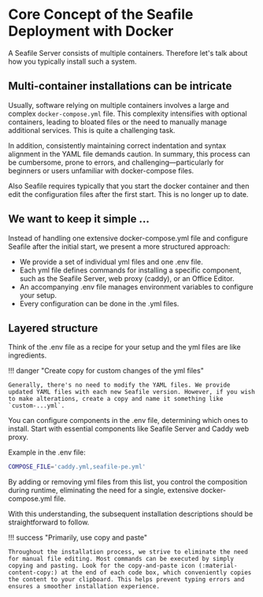 # Core Concept of the Seafile Deployment with Docker

A Seafile Server consists of multiple containers. Therefore let's talk about how you typically install such a system.

## Multi-container installations can be intricate

Usually, software relying on multiple containers involves a large and complex `docker-compose.yml` file. This complexity intensifies with optional containers, leading to bloated files or the need to manually manage additional services. This is quite a challenging task.

In addition, consistently maintaining correct indentation and syntax alignment in the YAML file demands caution. In summary, this process can be cumbersome, prone to errors, and challenging—particularly for beginners or users unfamiliar with docker-compose files.

Also Seafile requires typically that you start the docker container and then edit the configuration files after the first start. This is no longer up to date.

## We want to keep it simple ...

Instead of handling one extensive docker-compose.yml file and configure Seafile after the initial start, we present a more structured approach:

- We provide a set of individual yml files and one .env file.
- Each yml file defines commands for installing a specific component, such as the Seafile Server, web proxy (caddy), or an Office Editor.
- An accompanying .env file manages environment variables to configure your setup.
- Every configuration can be done in the .yml files.

## Layered structure

Think of the .env file as a recipe for your setup and the yml files are like ingredients.

!!! danger "Create copy for custom changes of the yml files"

    Generally, there's no need to modify the YAML files. We provide updated YAML files with each new Seafile version. However, if you wish to make alterations, create a copy and name it something like `custom-...yml`.

You can configure components in the .env file, determining which ones to install. Start with essential components like Seafile Server and Caddy web proxy.

Example in the .env file:

```bash
COMPOSE_FILE='caddy.yml,seafile-pe.yml'
```

By adding or removing yml files from this list, you control the composition during runtime, eliminating the need for a single, extensive docker-compose.yml file.

With this understanding, the subsequent installation descriptions should be straightforward to follow.

!!! success "Primarily, use copy and paste"

    Throughout the installation process, we strive to eliminate the need for manual file editing. Most commands can be executed by simply copying and pasting. Look for the copy-and-paste icon (:material-content-copy:) at the end of each code box, which conveniently copies the content to your clipboard. This helps prevent typing errors and ensures a smoother installation experience.

